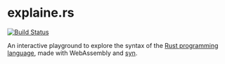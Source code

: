 # explaine.rs

[![Build Status](https://travis-ci.org/jrvidal/explaine.rs.svg?branch=master)](https://travis-ci.org/jrvidal/explaine.rs)

An interactive playground to explore the syntax of the [Rust programming language](https://rust-lang.org), made with WebAssembly and [syn](https://crates.io/crates/syn).
